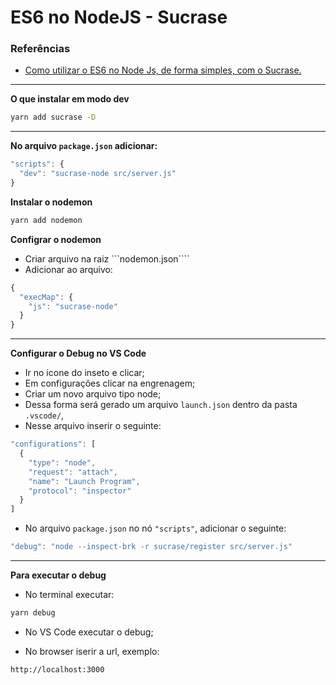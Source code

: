 <h1>ES6 no NodeJS - Sucrase</h1>

<h3>Referências</h3>

* [Como utilizar o ES6 no Node Js, de forma simples, com o Sucrase.](https://carloslevir.com/es6-node-sucrase/)

<hr />

<strong>O que instalar em modo dev</strong>

```bash
yarn add sucrase -D
```

<hr>

<strong>No arquivo ```package.json``` adicionar:</strong>

```js
"scripts": {
  "dev": "sucrase-node src/server.js"
}
```

<strong>Instalar o nodemon</strong>

```bash
yarn add nodemon
```

<strong>Configrar o nodemon</strong>
* Criar arquivo na raiz ```nodemon.json````
* Adicionar ao arquivo:
```js
{
  "execMap": {
    "js": "sucrase-node"
  }
}
```

<hr />

<strong>Configurar o Debug no VS Code</strong>

* Ir no icone do inseto e clicar;
* Em configurações clicar na engrenagem;
* Criar um novo arquivo tipo node;
* Dessa forma será gerado um arquivo ```launch.json``` dentro da pasta ```.vscode/```,
* Nesse arquivo inserir o seguinte:

```js
"configurations": [
  {
    "type": "node",
    "request": "attach",
    "name": "Launch Program",
    "protocol": "inspector"
  }
]
```

* No arquivo ```package.json``` no nó ```"scripts"```, adicionar o seguinte:

```js
"debug": "node --inspect-brk -r sucrase/register src/server.js"
```

<hr />

<strong>Para executar o debug </strong>

* No terminal executar:

```bash
yarn debug
```

* No VS Code executar o debug;

* No browser iserir a url, exemplo:
```
http://localhost:3000
```



